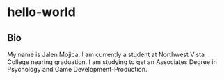 # hello-world
## Bio
My name is Jalen Mojica. I am currently a student at Northwest Vista College nearing graduation. I am studying to get an Associates Degree in Psychology and Game Development-Production.
